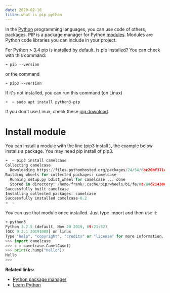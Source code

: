 ```yaml
---
date: 2020-02-16
title: what is pip python
---
```

In the <a href="https://python.org">Python</a> programming languages, you can use code of others, packages. PIP is a package manager for Python <a href="https://pythonbasics.org/modules/">modules</a>. Modules are Python code libraries you can include in your project. 

For Python > 3.4 pip is installed by default.
Is pip installed? You can check with this command:

    ➜ pip --version

or the command

    ➜ pip3 --version

If it's not installed, you can run this command (on Linux)

    ➜  ~ sudo apt install python3-pip

If you don't use Linux, check these <a href="https://pypi.org/project/pip/">pip download</a>.

# Install module

You can install a module with the line (pip3 install <module>), the example below installs a package. You may need pip install of pip3.

```python
➜  ~ pip3 install camelcase      
Collecting camelcase
  Downloading https://files.pythonhosted.org/packages/24/54/6bc20bf371c1c78193e2e4179097a7b779e56f420d0da41222a3b7d87890/camelcase-0.2.tar.gz
Building wheels for collected packages: camelcase
  Running setup.py bdist_wheel for camelcase ... done
  Stored in directory: /home/frank/.cache/pip/wheels/b1/fe/08/84d2143069bc44c20127c38cc1bf202332319b3da7315ca766
Successfully built camelcase
Installing collected packages: camelcase
Successfully installed camelcase-0.2
➜  ~ 
```

You can use that module once installed. Just type import <modulename> and then use it:

```python
➜ python3
Python 3.7.5 (default, Nov 20 2019, 09:21:52) 
[GCC 9.2.1 20191008] on linux
Type "help", "copyright", "credits" or "license" for more information.
>>> import camelcase
>>> c = camelcase.CamelCase()
>>> print(c.hump("hello"))
Hello
>>> 
```

**Related links:**
* <a href="https://pypi.org/project/pip/">Python package manager</a>
* <a href="https://pythonbasics.org">Learn Python</a>
